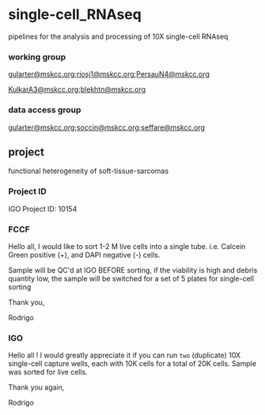 # single-cell_RNAseq
pipelines for the analysis and processing of 10X single-cell RNAseq

### working group
gularter@mskcc.org;riosj1@mskcc.org;PersauN4@mskcc.org

KulkarA3@mskcc.org;blekhtn@mskcc.org

### data access group
gularter@mskcc.org;soccin@mskcc.org;seffare@mskcc.org

## project
functional heterogeneity of soft-tissue-sarcomas

### Project ID
IGO Project ID: 10154

### FCCF
Hello all,
I would like to sort 1-2 M live cells into a single tube. i.e. Calcein Green positive (+), and DAPI negative (-) cells.

Sample will be QC'd at IGO BEFORE sorting, if the viability is high and debris quantity low, the sample will be switched for a set of 5 plates for single-cell sorting

Thank you,

Rodrigo


### IGO
Hello all !
I would greatly appreciate it if you can run `two` (duplicate) 10X single-cell capture wells, each with 10K cells for a total of 20K cells.  Sample was sorted for live cells.

Thank you again,

Rodrigo

